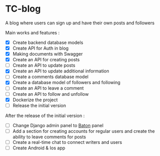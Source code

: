 # TC-blog
A blog where users can sign up and have their own posts and followers


Main works and features :
- [X] Create backend database models
- [X] Create API for Auth in blog
- [X] Making documents with Swagger
- [X] Create an API for creating posts
- [ ] Create an API to update posts
- [X] Create an API to update additional information
- [ ] Create a comments database model
- [X] Create a database model of followers and following
- [ ] Create an API to leave a comment
- [ ] Create an API to follow and unfollow
- [X] Dockerize the project
- [ ] Release the initial version

After the release of the initial version :
- [ ] Change Django admin panel to [Baton](https://github.com/otto-torino/django-baton) panel
- [ ] Add a section for creating accounts for regular users and create the ability to leave comments for posts
- [ ] Create a real-time chat to connect writers and users
- [ ] Create Android & Ios app
